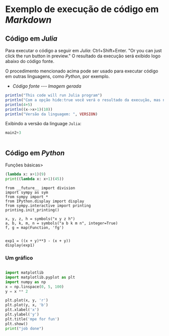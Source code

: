 # Exemplo de execução de código em *Markdown*

## Código em *Julia*

Para executar o código a seguir em *Julia*: Ctrl+Shift+Enter. "Or you can just click the run button in preview." O resultado da execução será exibido logo abaixo do código fonte.

O procedimento mencionado acima pode ser usado para executar código em outras linguagens, como *Python*, por exemplo.

- *Código fonte --- Imagem gerada*

```julia {cmd="C:/Users/Gustavo/AppData/Roaming/Julia-1.1.1/bin/julia.exe" hide:false class:"line-numbers"}
println("This code will run Julia program")
println("Com a opção hide:true você verá o resultado da execução, mas não verá este código fonte.")
println(4+5)
println((x->x+1)(10))
println("Versão da linguagem: ", VERSION)
```

Exibindo a versão da linguage `Julia`:

```haskell {cmd="C:/Program Files (x86)/Haskell Platform/8.6.3/bin/runhaskel.exe" hide:false class:"line-numbers"}
main2+3
```

```haskell {cmd="C:/Users/Gustavo/ghci" hide:false class:"line-numbers"}

```

## Código em *Python*

Funções básicas>

```python {cmd="C:/Users/Gustavo/Anaconda3/python.exe" output="markdown" hide=false}
(lambda x: x+1)(9)
print((lambda x: x+1)(45))
```


```python{cmd="C:/Users/Gustavo/Anaconda3/python.exe" output="markdown" hide=false}
from __future__ import division
import sympy as sym
from sympy import *
from IPython.display import display
from sympy.interactive import printing
printing.init_printing()

x, y, z, h = symbols("x y z h")
a, b, k, m, n = symbols("a b k m n", integer=True)
f, g = map(Function, 'fg')


exp1 = ((x + y)**3 - (x + y))
display(exp1)
```
### Um gráfico

```python {cmd="C:/Users/Gustavo/Anaconda3/python.exe" output="markdown" hide=false matplotlib=true}

import matplotlib
import matplotlib.pyplot as plt
import numpy as np
x = np.linspace(0, 5, 100)
y = x ** 2

plt.plot(x, y, 'r')
plt.plot(y, x, 'b')
plt.xlabel('x')
plt.ylabel('y')
plt.title('mpe for fun')
plt.show()
print("job done")
```
